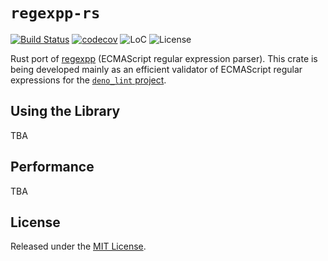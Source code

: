 # `regexpp-rs`

[![Build Status](https://img.shields.io/travis/qkniep/regexpp-rs?logo=travis)](https://travis-ci.org/qkniep/regexpp-rs)
[![codecov](https://codecov.io/gh/qkniep/regexpp-rs/branch/master/graph/badge.svg)](https://codecov.io/gh/qkniep/regexpp-rs)
![LoC](https://tokei.rs/b1/github/qkniep/regexpp-rs?category=code)
![License](https://img.shields.io/github/license/qkniep/regexpp-rs)

Rust port of [regexpp](https://github.com/mysticatea/regexpp) (ECMAScript regular expression parser).
This crate is being developed mainly as an efficient validator of ECMAScript regular expressions for
the [`deno_lint` project](https://github.com/denoland/deno_lint).

## Using the Library

TBA

## Performance

TBA

## License

Released under the [MIT License](LICENSE).
